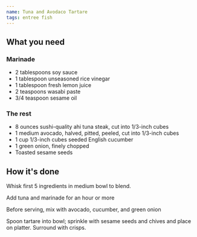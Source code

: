 ```yaml
---
name: Tuna and Avodaco Tartare
tags: entree fish
---
```


## What you need

### Marinade

* 2 tablespoons soy sauce
* 1 tablespoon unseasoned rice vinegar
* 1 tablespoon fresh lemon juice
* 2 teaspoons wasabi paste
* 3/4 teaspoon sesame oil

### The rest

* 8 ounces sushi-quality ahi tuna steak, cut into 1/3-inch cubes
* 1 medium avocado, halved, pitted, peeled, cut into 1/3-inch cubes
* 1 cup 1/3-inch cubes seeded English cucumber
* 1 green onion, finely chopped
* Toasted sesame seeds

<!-- break -->

## How it's done

Whisk first 5 ingredients in medium bowl to blend.

Add tuna and marinade for an hour or more

Before serving, mix with avocado, cucumber, and green onion

Spoon tartare into bowl; sprinkle with sesame seeds and chives and place on platter. Surround with crisps.
